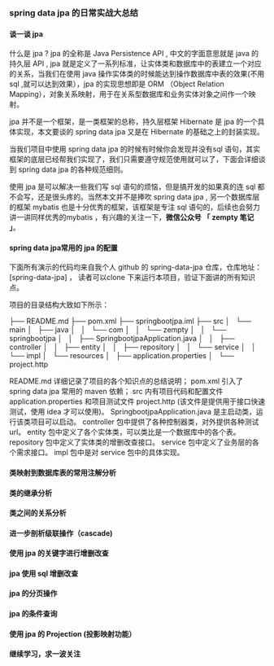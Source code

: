 ###  spring data jpa 的日常实战大总结

####  谈一谈 jpa

什么是 jpa ?
jpa 的全称是 Java Persistence API  , 中文的字面意思就是 java 的持久层 API , jpa 就是定义了一系列标准，让实体类和数据库中的表建立一个对应的关系，当我们在使用 java 操作实体类的时候能达到操作数据库中表的效果(不用 sql ,就可以达到效果），jpa 的实现思想即是 ORM （Object Relation Mapping），对象关系映射，用于在关系型数据库和业务实体对象之间作一个映射。

jpa 并不是一个框架，是一类框架的总称，持久层框架 Hibernate 是 jpa 的一个具体实现，本文要谈的 spring data jpa  又是在 Hibernate 的基础之上的封装实现。

当我们项目中使用 spring data jpa 的时候有时候你会发现并没有sql 语句，其实框架的底层已经帮我们实现了，我们只需要遵守规范使用就可以了，下面会详细谈到 spring data jpa 的各种规范细则。

使用 jpa 是可以解决一些我们写 sql 语句的烦恼，但是搞开发的如果真的连 sql 都不会写，还是很头疼的。当然本文并不是捧吹 spring data jpa , 另一个数据库层的框架 mybatis 也是十分优秀的框架，该框架是专注 sql 语句的，后续也会努力讲一讲同样优秀的mybatis ，有兴趣的关注一下，**微信公众号 「 zempty 笔记 」**。

####  spring data jpa常用的 jpa 的配置

下面所有演示的代码均来自我个人 github 的 spring-data-jpa 仓库，仓库地址：[spring-data-jpa] ， 读者可以clone 下来运行本项目，验证下面讲的所有知识点。

项目的目录结构大致如下所示： 

├── README.md
├── pom.xml
├── springbootjpa.iml
├── src
│   └── main
│       ├── java
│       │   └── com
│       │       └── zempty
│       │           └── springbootjpa
│       │               ├── SpringbootjpaApplication.java
│       │               ├── controller
│       │               ├── entity
│       │               ├── repository
│       │               └── service
│       │                   └── impl
│       └── resources
│           ├── application.properties
│           └── project.http

README.md 详细记录了项目的各个知识点的总结说明；
pom.xml 引入了 spring data jpa 常用的 maven 依赖；
src 内有项目代码和配置文件 application.properties 和项目测试文件 project.http (该文件是提供用于接口快速测试，使用 idea 才可以使用)。
SpringbootjpaApplication.java 是主启动类，运行该类项目可以启动。
controller 包中提供了各种控制器类，对外提供各种测试 url。
entity 包中定义了各个实体类，可以类比是一个数据库中的各个表。
repository 包中定义了实体类的增删改查接口。
service 包中定义了业务层的各个需求接口。
impl 包中是对 service 包中的具体实现。


#### 类映射到数据库表的常用注解分析

####  类的继承分析

####  类之间的关系分析

#### 进一步剖析级联操作（cascade)

#### 使用 jpa  的关键字进行增删改查

####  jpa 使用 sql 增删改查

####  jpa 的分页操作

####  jpa 的条件查询

####  使用 jpa 的 Projection (投影映射功能）

####  继续学习，求一波关注